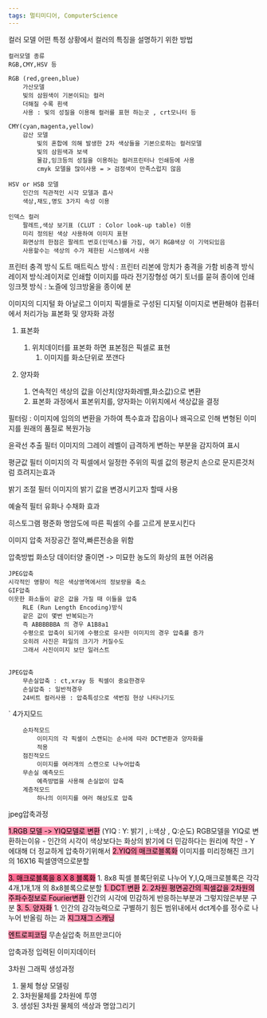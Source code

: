 ```yaml
---
tags: 멀티미디어, ComputerScience
---
```

컬러 모델
	어떤 특정 상황에서 컬러의 특징을 설명하기 위한 방법
	
	컬러모델 종류
	RGB,CMY,HSV 등

	RGB (red,green,blue)
		가산모델
		빛의 삼원색이 기본이되는 컬러
		더해질 수록 흰색
		사용 : 빛의 성질을 이용해 컬러를 표현 하는곳 , crt모니터 등

	CMY(cyan,magenta,yellow)
		감산 모델
			빛의 혼합에 의해 발생한 2차 색상들을 기본으로하는 컬러모델
			빛의 삼원색과 보색
			물감,잉크등의 성질을 이용하는 컬러프린터나 인쇄등에 사용
			cmyk 모델을 많이사용 = > 검정색이 만족스럽지 않음

	HSV or HSB 모델
		인간의 직관적인 시각 모델과 흡사
		색상,채도,명도 3가지 속성 이용

	인덱스 컬러
		팔레트,색상 보기표 (CLUT : Color look-up table) 이용
		미리 정의된 색상 사용하여 이미지 표현
		화면상의 한점은 팔레트 번호(인덱스)를 가짐, 여기 RGB색상 이 기억되있음
		사용할수는 색상의 수가 제한된 시스템에서 사용
		
		
프린터
	충격 방식
		도트 매트릭스 방식 : 프린터 리본에 망치가 충격을 가함
	비충격 방식
		레이저 방식:레이저로 인쇄할 이미지를 따라 전기장형성
		여기 토너를 묻혀 종이에 인쇄
		잉크젯 방식 : 노즐에 잉크방울을 종이에 분

이미지의 디지털 화
	아날로그 이미지
		픽셀들로 구성된 디지털 이미지로 변환해야 컴퓨터에서 처리가능
		표본화 및 양자화 과정

1) 표본화 
	1) 위치데이터를 표본화 하면 표본점은 픽셀로 표현
		1) 이미지를 화소단위로 쪼갠다

2) 양자화
	1) 연속적인 색상의 값을 이산치(양자화레벨,화소값)으로 변환
	2) 표본화 과정에서 표본위치를, 양자화는 이위치에서 색상값을 결정

필터링 : 이미지에 임의의 변환을 가하여 특수효과
	잡음이나 왜곡으로 인해 변형된 이미지를 원래의 품질로 복원가능

윤곽선 추출 필터
	이미지의 그레이 레벨이 급격하게 변하는 부분을 감지하여 표시

평균값 필터
	이미지의 각 픽셀에서 일정한 주위의 픽셀 값의 평균치
	손으로 문지른것처럼 흐려지는효과

밝기 조절 필터
	이미지의 밝기 값을 변경시키고자 할때 사용

예술적 필터 
	유화나 수채화 효과

히스토그램 평준화
	명암도에 따른 픽셀의 수를 고르게 분포시킨다

이미지 압축
	저장공간 절약,빠른전송을 위함

압축방법
	화소당 데이터양 줄이면 -> 미묘한 농도의 화상의 표현 어려움
	
	JPEG압축
	시각적인 영향이 적은 색상영역에서의 정보량을 축소
	GIF압축
	이웃한 화소들이 같은 값을 가질 때 이들을 압축
		RLE (Run Length Encoding)방식
		같은 값이 몇번 반복되는가
		즉 ABBBBBBA 의 경우 A1B8a1
		수평으로 압축이 되기에 수평으로 유사한 이미지의 경우 압축률 증가
		오히려 사진은 파일의 크기가 커질수도
		그래서 사진이미지 보단 일러스트


	JPEG압축
		무손실압축 : ct,xray 등 픽셀이 중요한경우
		손실압축 : 일반적경우
		24비트 컬러사용 : 압축특성으로 색번짐 현상 나타나기도
		
`	4가지모드

		순차적모드
			이미지의 각 픽셀이 스캔되는 순서에 따라 DCT변환과 양자화를
			적용
		점진적모드
			이미지를 여러개의 스캔으로 나누어압축
		무손실 예측모드
			예측방법을 사용해 손실없이 압축
		계층적모드
			하나의 이미지를 여러 해상도로 압축
			
		
jpeg압축과정

<mark style="background: #FF5582A6;">1.RGB 모델 -> YIQ모델로 변환</mark>  (YIQ : Y: 밝기 , i:색상 , Q:순도)
		RGB모델을 YIQ로 변환하는이유
			- 인간의 시각이 색상보다는 화상의 밝기에 더 민감하다는 원리에 착안
			- Y에대해 더 정교하게 압축하기위해서
<mark style="background: #FF5582A6;">2.YIQ의 매크로블록화</mark>
	이미지를 미리정해진 크기의 16X16 픽셀영역으로분할

<mark style="background: #FF5582A6;"><mark style="background: #FF5582A6;">3. </mark><mark style="background: #FF5582A6;">매크로블록을 8 X 8 블록화</mark></mark>
	1. 8x8 픽셀 블록단위로 나누어 
	 Y,I,Q,매크로블록은 각각 4개,1개,1개 의 8x8블록으로분할
<mark style="background: #FF5582A6;">1. DCT 변환</mark>
<mark style="background: #FF5582A6;">2. 2차원 평면공간의 픽셀값을 2차원의 주파수정보로 Fourier변환</mark>
	인간의 시각에 민감하게 반응하는부분과 그렇지않은부분 구분
<mark style="background: #FF5582A6;">3. 5. 양자화</mark>
	1. 인간의 감각능력으로 구별하기 힘든 범위내에서 dct계수를
		정수로 나누어 반올림 하는 과
<mark style="background: #FF5582A6;">지그재그 스캐닝</mark>

<mark style="background: #FF5582A6;">엔트로피코딩</mark>
	무손실압축
	허프만코디아

압축과정
입력된 이미지데이터

3차원 그래픽 생성과정
1. 물체 형상 모델링
2. 3차원물체를 2차원에 투영
3. 생성된 3차원 물체의 색상과 명암그리기